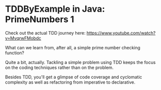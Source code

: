 # TDDByExample in Java: PrimeNumbers 1

Check out the actual TDD journey here: https://www.youtube.com/watch?v=MvqrwFMobdc

What can we learn from, after all, a simple prime number checking function?

Quite a bit, actually. Tackling a simple problem using TDD keeps the focus on the coding techniques rather than on the problem.

Besides TDD, you'll get a glimpse of code coverage and cyclomatic complexity as well as refactoring from imperative to declarative.
